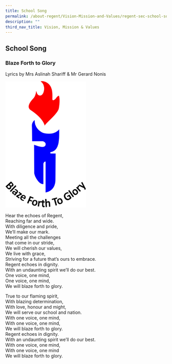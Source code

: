 ```yaml
---
title: School Song
permalink: /about-regent/Vision-Mission-and-Values/regent-sec-school-song/
description: ""
third_nav_title: Vision, Mission & Values
---
```

## School Song

### Blaze Forth to Glory

Lyrics by Mrs Aslinah Shariff & Mr Gerard Nonis

<img src="/images/Regent-Crest-653x1024.png" 
     style="width:50%">



Hear the echoes of Regent,  
Reaching far and wide.  
With diligence and pride,  
We’ll make our mark.  
Meeting all the challenges  
that come in our stride,  
We will cherish our values,  
We live with grace,  
Striving for a future that’s ours to embrace.  
Regent echoes in dignity.  
With an undaunting spirit we’ll do our best.  
One voice, one mind,  
One voice, one mind,  
We will blaze forth to glory.

True to our flaming spirit,  
With blazing determination,  
With love, honour and might,  
We will serve our school and nation.  
With one voice, one mind,  
With one voice, one mind,  
We will blaze forth to glory.  
Regent echoes in dignity.  
With an undaunting spirit we’ll do our best.  
With one voice, one mind,  
With one voice, one mind  
We will blaze forth to glory.
